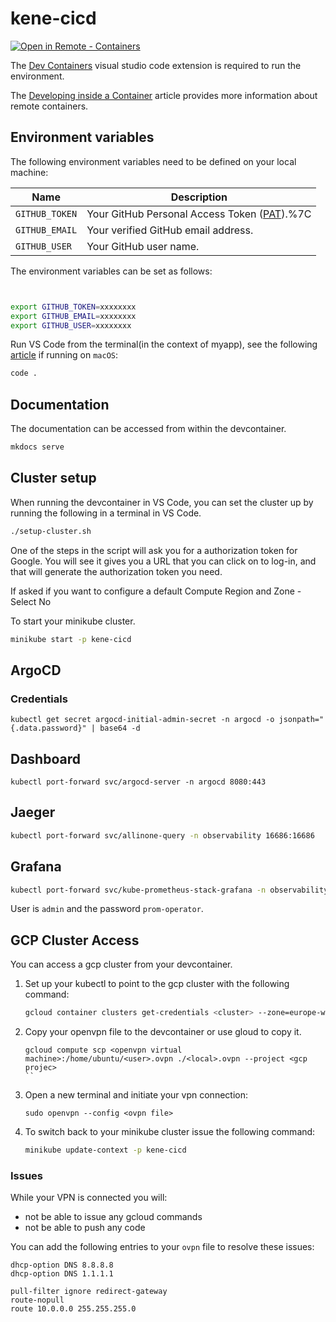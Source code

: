 # kene-cicd

[![Open in Remote - Containers](https://img.shields.io/static/v1?label=Remote%20-%20Containers&message=Open&color=blue&logo=visualstudiocode)](https://vscode.dev/redirect?url=vscode://ms-vscode-remote.remote-containers/cloneInVolume?url=https://github.com/DeimosCloud/kene-cicd.git)

The [Dev Containers](https://marketplace.visualstudio.com/items?itemName=ms-vscode-remote.remote-containers) visual studio code extension is required to run the environment. 

The [Developing inside a Container](https://code.visualstudio.com/docs/remote/containers) article provides more information about remote containers.

## Environment variables

The following environment variables need to be defined on your local machine:

|Name|Description|
|----|-----------|
|`GITHUB_TOKEN`|Your GitHub Personal Access Token ([PAT](https://docs.github.com/en/github/authenticating-to-github/creating-a-personal-access-token)).%7C
|`GITHUB_EMAIL`|Your verified GitHub email address.|
|`GITHUB_USER`|Your GitHub user name.|
The environment variables can be set as follows:

```bash


export GITHUB_TOKEN=xxxxxxxx
export GITHUB_EMAIL=xxxxxxxx
export GITHUB_USER=xxxxxxxx

```

Run VS Code from the terminal(in the context of myapp), see the following [article](https://code.visualstudio.com/docs/setup/mac) if running on `macOS`:

```bash
code .
```

## Documentation

The documentation can be accessed from within the devcontainer.

```bash
mkdocs serve
```

## Cluster setup

When running the devcontainer in VS Code, you can set the cluster up by running the following in a terminal in VS Code.

```bash
./setup-cluster.sh
```

One of the steps in the script will ask you for a authorization token for Google. You will see it gives you a URL that you can click on to log-in, and that will generate the authorization token you need.

If asked if you want to configure a default Compute Region and Zone - Select No

To start your minikube cluster.

```bash
minikube start -p kene-cicd
```

## ArgoCD 

### Credentials

```
kubectl get secret argocd-initial-admin-secret -n argocd -o jsonpath="{.data.password}" | base64 -d
```

## Dashboard 

```
kubectl port-forward svc/argocd-server -n argocd 8080:443
```

## Jaeger

```bash
kubectl port-forward svc/allinone-query -n observability 16686:16686
```

## Grafana

```bash
kubectl port-forward svc/kube-prometheus-stack-grafana -n observability 80:80
```
User is `admin` and the password `prom-operator`.

## GCP Cluster Access

You can access a gcp cluster from your devcontainer.

1. Set up your kubectl to point to the gcp cluster with the following command:

    ```bash
    gcloud container clusters get-credentials <cluster> --zone=europe-west1 --internal-ip
    ```

2. Copy your openvpn file to the devcontainer or use gloud to copy it.

    ````
    gcloud compute scp <openvpn virtual machine>:/home/ubuntu/<user>.ovpn ./<local>.ovpn --project <gcp projec>
    ``

3. Open a new terminal and initiate your vpn connection:

    ```
    sudo openvpn --config <ovpn file>
    ```
4. To switch back to your minikube cluster issue the following command:

    ```bash
    minikube update-context -p kene-cicd
    ```

### Issues

While your VPN is connected you will:

- not be able to issue any gcloud commands
- not be able to push any code

You can add the following entries to your `ovpn` file to resolve these issues:

```config
dhcp-option DNS 8.8.8.8
dhcp-option DNS 1.1.1.1

pull-filter ignore redirect-gateway
route-nopull
route 10.0.0.0 255.255.255.0
```


